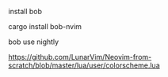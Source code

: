 install bob

cargo install bob-nvim

bob use nightly


https://github.com/LunarVim/Neovim-from-scratch/blob/master/lua/user/colorscheme.lua
